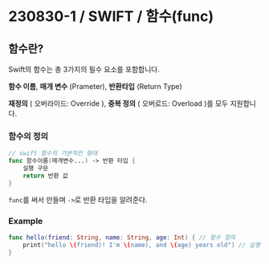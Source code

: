 # 230830-1 / SWIFT / 함수(func)

## 함수란? 

Swift의 함수는  총 3가지의 필수 요소를 포함합니다. 

__함수 이름__, __매개 변수__ (Prameter), __반환타입__ (Return Type)

__재정의__ ( 오버라이드: Override ), __중복 정의__ ( 오버로드: Overload )를 모두 지원합니다. 

### 함수의 정의 

```swift
// swift 함수의 기본적인 형태
func 함수이름(매개변수...) -> 반환 타입 {
	실행 구문
    return 반환 값
}
```

`func`를 써서 만들며 `->`로 반환 타입을 알려준다. 

### Example 

```swift
func hello(friend: String, name: String, age: Int) { // 함수 정의
    print("hello \(friend)! I'm \(name), and \(age) years old") // 실행 구문
}
```